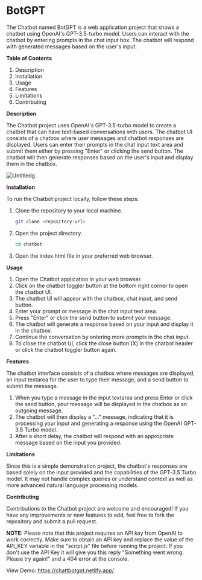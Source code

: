 # BotGPT
The Chatbot named BotGPT is a web application project that shows a chatbot using OpenAI's GPT-3.5-turbo model. Users can interact with the chatbot by entering prompts in the chat input box. The chatbot will respond with generated messages based on the user's input.

**Table of Contents**
1. Description
2. Installation
3. Usage
4. Features
5. Limitations
6. Contributing



**Description**

The Chatbot project uses OpenAI's GPT-3.5-turbo model to create a chatbot that can have text-based conversations with users. The chatbot UI consists of a chatbox where user messages and chatbot responses are displayed. Users can enter their prompts in the chat input text area and submit them either by pressing "Enter" or clicking the send button. The chatbot will then generate responses based on the user's input and display them in the chatbox.

![Untitledg](https://github.com/tanmay-guptaa/BotGPT/assets/119430497/f1c4a809-37b2-456b-b8a1-5091b388b867)



**Installation**

To run the Chatbot project locally, follow these steps:

1. Clone the repository to your local machine.
   ```bash
   git clone <repository-url>

   ```

2. Open the project directory.
   ```bash
   cd chatbot

   ```

3. Open the index.html file in your preferred web browser.

**Usage**

1. Open the Chatbot application in your web browser.
2. Click on the chatbot toggler button at the bottom right corner to open the chatbot UI.
3. The chatbot UI will appear with the chatbox, chat input, and send button.
4. Enter your prompt or message in the chat input text area.
5. Press "Enter" or click the send button to submit your message.
6. The chatbot will generate a response based on your input and display it in the chatbox.
7. Continue the conversation by entering more prompts in the chat input.
8. To close the chatbot UI, click the close button (X) in the chatbot header or click the chatbot toggler button again.



**Features**

The chatbot interface consists of a chatbox where messages are displayed, an input textarea for the user to type their message, and a send button to submit the message.

1. When you type a message in the input textarea and press Enter or click the send button, your message will be displayed in the chatbox 
   as an outgoing message.
2. The chatbot will then display a "..." message, indicating that it is processing your input and generating a response using the OpenAI 
   GPT-3.5 Turbo model.
3. After a short delay, the chatbot will respond with an appropriate message based on the input you provided.


**Limitations**

Since this is a simple demonstration project, the chatbot's responses are based solely on the input provided and the capabilities of the GPT-3.5 Turbo model. It may not handle complex queries or understand context as well as more advanced natural language processing models.


**Contributing**

Contributions to the Chatbot project are welcome and encouraged! If you have any improvements or new features to add, feel free to fork the repository and submit a pull request.

**NOTE:** Please note that this project requires an API key from OpenAI to work correctly. Make sure to obtain an API key and replace the 
   value of the API_KEY variable in the "script.js" file before running the project. If you don't use the API Key it will give you this 
   reply "Something went wrong. Please try again!" and a 404 error at the console.

View Demo:
https://chattbotgpt.netlify.app/
